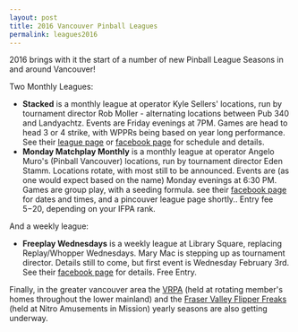```yaml
---
layout: post
title: 2016 Vancouver Pinball Leagues
permalink: leagues2016
---
```



2016 brings with it the start of a number of new Pinball League Seasons in and around Vancouver!

Two Monthly Leagues:
 
 * **Stacked** is a monthly league at operator Kyle Sellers' locations, run by tournament director Rob Moller - alternating locations between Pub 340 and Landyachtz. Events are Friday evenings at 7PM. Games are head to head 3 or 4 strike, with WPPRs being based on year long performance. See their [league page]({{site.url}}/leagues/stacked2016/) or [facebook page](https://www.facebook.com/groups/917834404933002/?ref=bookmarks) for schedule and details. 
 * **Monday Matchplay Monthly** is a monthly league at operator Angelo Muro's (Pinball Vancouver) locations, run by tournament director Eden Stamm. Locations rotate, with most still to be announced. Events are (as one would expect based on the name) Monday evenings at 6:30 PM. Games are group play, with a seeding formula. see their [facebook page](https://www.facebook.com/events/162983127396945/) for dates and times, and a pincouver league page shortly.. Entry fee $5-$20, depending on your IFPA rank. 


And a weekly league:

* **Freeplay Wednesdays** is a weekly league at Library Square, replacing Replay/Whopper Wednesdays. Mary Mac is stepping up as tournament director. Details still to come, but first event is Wednesday February 3rd. See their [facebook page](https://www.facebook.com/freeplaywednesdays/?fref=ts) for details. Free Entry. 

Finally, in the greater vancouver area the [VRPA](http://vrpa.ca/) (held at rotating member's homes throughout the lower mainland) and the [Fraser Valley Flipper Freaks](http://www.flipperfreaks.com/) (held at Nitro Amusements in Mission) yearly seasons are also getting underway. 